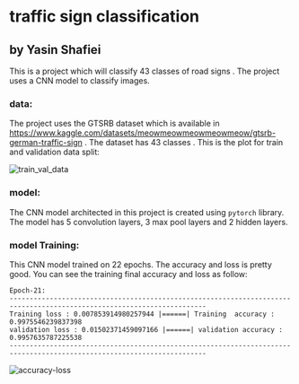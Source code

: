 # traffic sign classification 

## by Yasin Shafiei 

This is a project which will classify 43 classes of road signs . The project uses a CNN model to classify images.

### data:
  The project uses the GTSRB dataset which is available in https://www.kaggle.com/datasets/meowmeowmeowmeowmeow/gtsrb-german-traffic-sign . The dataset has 43 classes .
  This is the plot for train and validation data split: 
  
  ![train_val_data](https://user-images.githubusercontent.com/91404054/164709443-bb608851-7da0-4d8b-9e05-255a1da12e89.png)

### model:
  The CNN model architected in this project is created using `pytorch` library. The model has 5 convolution layers, 3 max pool layers and 2 hidden layers.
  
### model Training:
  This CNN model trained on 22 epochs. The accuracy and loss is pretty good. You can see the training final accuracy and loss as follow:
  
```
Epoch-21: 
-----------------------------------------------------------------------------------------------------------------------
Training loss : 0.007853914980257944 |======| Training  accuracy : 0.9975546239837398
validation loss : 0.01502371459097166 |======| validation accuracy : 0.9957635787225538
-----------------------------------------------------------------------------------------------------------------------
```
  
  
  ![accuracy-loss](https://user-images.githubusercontent.com/91404054/164709831-546c0970-b860-4d53-8ea5-cea58a972f9e.png)
